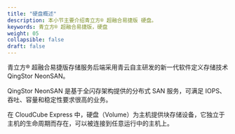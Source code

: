```yaml
---
title: "硬盘概述"
description: 本小节主要介绍青立方® 超融合易捷版 硬盘。 
keywords: 青立方® 超融合易捷版，硬盘
weight: 05
collapsible: false
draft: false
---
```


青立方® 超融合易捷版存储服务后端采用青云自主研发的新一代软件定义存储技术 QingStor NeonSAN。

QingStor NeonSAN 是基于全闪存架构提供的分布式 SAN 服务，可满足 IOPS、吞吐、容量和稳定性要求很高的业务。

在 CloudCube Express 中，硬盘（Volume）为主机提供块存储设备，它独立于主机的生命周期而存在，可以被连接到任意运行中的主机上。

